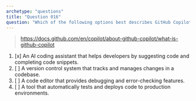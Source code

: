 ```yaml
---
archetype: "questions"
title: "Question 016"
question: "Which of the following options best describes GitHub Copilot?"
---
```



> https://docs.github.com/en/copilot/about-github-copilot/what-is-github-copilot
1. [x] An AI coding assistant that helps developers by suggesting code and completing code snippets.
1. [ ] A version control system that tracks and manages changes in a codebase.
1. [ ] A code editor that provides debugging and error-checking features.
1. [ ] A tool that automatically tests and deploys code to production environments.
